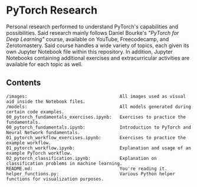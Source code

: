 # PyTorch Research

Personal research performed to understand PyTorch's capabilities and possibilities. Said research mainly follows Daniel Bourke's *"PyTorch for Deep Learning"* course, available on YouTube, Freecodecamp, and Zerotomastery. Said course handles a wide variety of topics, each given its own Jupyter Notebook file within this repository. In addition, Jupyter Notebooks containing additional exercises and extracurricular activities are available for each topic as well.

## Contents
~~~
/images:                                   All images used as visual aid inside the Notebook files.
/models:                                   All models generated during certain code examples.
00_pytorch_fundamentals_exercises.ipynb:   Exercises to practice the fundamentals.
00_pytorch_fundamentals.ipynb:             Introduction to PyTorch and Neural Network fundamentals.
01_pytorch_workflow_exercises.ipynb:       Exercises to practice the example workflow.
01_pytorch_workflow.ipynb:                 Explanation and usage of an example PyTorch workflow.
02_pytorch_classification.ipynb:           Explanation on classification problems in machine learning.
README.md:                                 You're reading it.
helper_functions.py:                       Various Python helper functions for visualization purposes.
~~~
